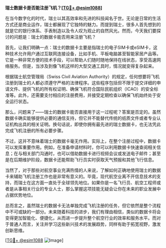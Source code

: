 **瑞士数据卡是否能注册飞机？[[TG💪+ @esim1088](https://t.me/s/esim1088)]**

在当今数字化的时代，瑞士以其高效率和先进的科技闻名于世。无论是日常的生活方式还是商业运作，瑞士都展现了它独特的魅力。而提到瑞士，很多人首先想到的就是它的银行体系、手表制造以及令人叹为观止的自然风光。然而，今天我们要探讨的问题是：瑞士的数据卡能否用来注册飞机？

首先，让我们明确一点：瑞士的数据卡主要是指瑞士的电子SIM卡或eSIM卡，这种技术允许用户通过互联网连接设备，比如手机、平板电脑甚至智能家居产品等。它是一种非常方便的技术手段，可以帮助人们随时随地保持在线状态，享受高速网络服务。但是，当涉及到像飞机这样的大型交通工具时，情况就变得复杂起来。

根据瑞士航空管理局（Swiss Civil Aviation Authority）的规定，任何想要将飞机注册到瑞士的人都必须遵守严格的法律程序。这些程序包括但不限于提交详细的申请文件、提供飞机的所有权证明、确保飞机符合国际民航组织（ICAO）的安全标准等。此外，还需要支付相应的注册费用，并接受定期检查以确保飞机始终处于安全运行状态。

那么，问题来了——瑞士的数据卡能否直接用于这一过程呢？答案是否定的。虽然数据卡确实能够提供必要的通信支持，但它并不能替代传统的纸质文件或者专业认证机构出具的相关证明。换句话说，即使你拥有最先进的瑞士数据卡，也无法凭此完成飞机注册的所有必要步骤。

不过，这并不意味着瑞士的数据卡毫无作用。实际上，在整个注册过程中，数据卡可以发挥重要作用。例如，在准备申请材料时，你可以利用数据卡快速查阅相关信息；在与相关部门沟通时，也可以借助数据卡进行视频会议或发送电子邮件；甚至是在后期维护阶段，数据卡还能帮助飞行员实时获取天气预报和其他飞行信息。

当然了，对于那些对航空事业充满热情的人来说，了解如何正确地使用瑞士的数据卡来辅助飞机注册工作也是非常有意义的。毕竟，现代航空业离不开信息技术的支持，而瑞士在这方面一直处于全球领先地位。如果你是一名飞行员、航空工程师或者是从事相关行业的专业人士，那么掌握这项技能无疑会让你在未来的职业发展中占据优势地位。

总而言之，虽然瑞士的数据卡无法单独完成飞机注册的任务，但它依然是整个流程中不可或缺的一部分。未来随着科技的进步，我们有理由相信，类似的数据卡将会变得更加智能化、便捷化，从而进一步提升整个航空行业的效率和服务水平。而对于普通人而言，关注并学习这些新兴技术的发展趋势，同样有助于拓宽视野，激发创新思维。

[[TG💪+ @esim1088](https://t.me/s/esim1088) ![Image](https://i.postimg.cc/4NQfJmqS/Snipaste-2025-05-13-00-14-12.png)]